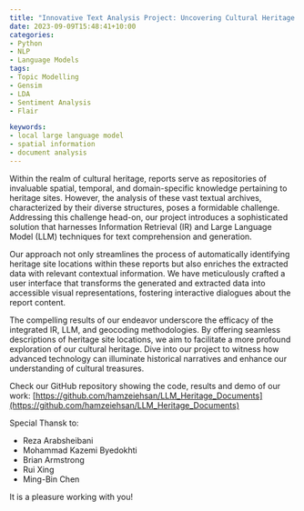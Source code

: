 ```yaml
---
title: "Innovative Text Analysis Project: Uncovering Cultural Heritage Insights"
date: 2023-09-09T15:48:41+10:00
categories:
- Python
- NLP
- Language Models
tags:
- Topic Modelling
- Gensim
- LDA
- Sentiment Analysis
- Flair

keywords:
- local large language model
- spatial information
- document analysis
---
```


Within the realm of cultural heritage, reports serve as repositories of invaluable spatial, temporal, and domain-specific knowledge pertaining to heritage sites. However, the analysis of these vast textual archives, characterized by their diverse structures, poses a formidable challenge. Addressing this challenge head-on, our project introduces a sophisticated solution that harnesses Information Retrieval (IR) and Large Language Model (LLM) techniques for text comprehension and generation.

Our approach not only streamlines the process of automatically identifying heritage site locations within these reports but also enriches the extracted data with relevant contextual information. We have meticulously crafted a user interface that transforms the generated and extracted data into accessible visual representations, fostering interactive dialogues about the report content.

The compelling results of our endeavor underscore the efficacy of the integrated IR, LLM, and geocoding methodologies. By offering seamless descriptions of heritage site locations, we aim to facilitate a more profound exploration of our cultural heritage. Dive into our project to witness how advanced technology can illuminate historical narratives and enhance our understanding of cultural treasures.

Check our GitHub repository showing the code, results and demo of our work: [https://github.com/hamzeiehsan/LLM_Heritage_Documents](https://github.com/hamzeiehsan/LLM_Heritage_Documents)

Special Thansk to:

* Reza Arabsheibani
* Mohammad Kazemi Byedokhti
* Brian Armstrong
* Rui Xing
* Ming-Bin Chen

It is a pleasure working with you!

